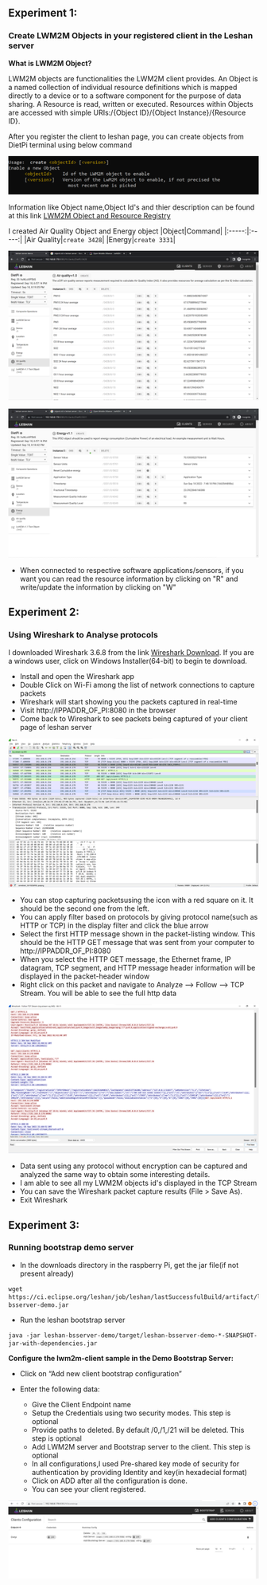 ## Experiment 1:
### Create LWM2M Objects in your registered client in the Leshan server

**What is LWM2M Object?**

LWM2M objects are functionalities the LWM2M client provides. An Object is a named collection of individual resource definitions which is mapped directly to a device or to a software component for the purpose of data sharing. A Resource is read, written or executed. Resources within Objects are accessed with simple URIs:/{Object ID}/{Object Instance}/{Resource ID}.

After you register the client to leshan page, you can create objects from DietPi terminal using below command

![createobject](Img_Directory/createobject.png)

Information like Object name,Object Id's and thier description can be found at this link [LWM2M Object and Resource Registry](https://technical.openmobilealliance.org/OMNA/LwM2M/LwM2MRegistry.html)

I created Air Quality Object and Energy object
|Object|Command|
|:-----:|:-----:|
|Air Quality|`create 3428`|
|Energy|`create 3331`|

![Air quality object](Img_Directory/Airquality_object.png)

![energy object](Img_Directory/enerygy_object.png)

- When connected to respective software applications/sensors, if you want you can read the resource information by clicking on "R" and write/update the information by clicking on "W"

## Experiment 2:
### Using Wireshark to Analyse protocols

I downloaded Wireshark 3.6.8 from the link [Wireshark Download](https://www.wireshark.org/download.html). If you are a windows user, click on Windows Installer(64-bit) to begin te download.

- Install and open the Wireshark app
- Double Click on Wi-Fi among the list of network connections to capture packets
- Wireshark will start showing you the packets captured in real-time
- Visit http://IPPADDR_OF_PI:8080 in the browser
- Come back to Wireshark to see packets being captured of your client page of leshan server

![wireshark](Img_Directory/wireshark.png)

- You can stop capturing packetsusing the icon with a red square on it.  It should be the second one from the left.  
- You can apply filter based on protocols by giving protocol name(such as HTTP or TCP) in the display filter and click the blue arrow
- Select the first HTTP message shown in the packet-listing window.  This should be the HTTP GET message that was sent from your computer to http://IPPADDR_OF_PI:8080
- When you select the HTTP GET message, the Ethernet frame, IP datagram, TCP segment, and HTTP message header information will be displayed in the packet-header window
- Right click on this packet and navigate to Analyze --> Follow --> TCP Stream. You will be able to see the full http data

![TCP stream](Img_Directory/TCP_stream.png)

- Data sent using any protocol without encryption can be captured and analyzed the same way to obtain some interesting details.
- I am able to see all my LWM2M objects id's displayed in the TCP Stream
- You can save the Wireshark packet capture results (File > Save As).  
- Exit Wireshark

## Experiment 3:
### Running bootstrap demo server

- In the downloads directory in the raspberry Pi, get the jar file(if not present already)
```
wget https://ci.eclipse.org/leshan/job/leshan/lastSuccessfulBuild/artifact/leshan-bsserver-demo.jar
```
- Run the leshan bootstrap server 
``` 
java -jar leshan-bsserver-demo/target/leshan-bsserver-demo-*-SNAPSHOT-jar-with-dependencies.jar
```

**Configure the lwm2m-client sample in the Demo Bootstrap Server:**

- Click on “Add new client bootstrap configuration”

- Enter the following data:
  - Give the Client Endpoint name 
  - Setup the Credentials using two security modes. This step is optional
  - Provide paths to deleted. By default /0,/1,/21 will be deleted. This step is optional
  - Add LWM2M server and Bootstrap server to the client. This step is optional
  - In all configurations,I used Pre-shared key mode of security for authentication by providing Identity and key(in hexadecial format) 
  - Click on ADD after all the configuration is done.
  - You can see your client registered.

![bootstrap_server](Img_Directory/boostrap_server.png)

